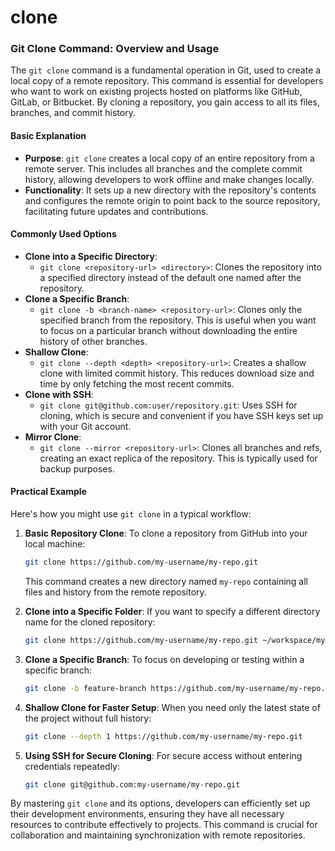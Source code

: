 # clone

### Git Clone Command: Overview and Usage

The `git clone` command is a fundamental operation in Git, used to create a local copy of a remote repository. This command is essential for developers who want to work on existing projects hosted on platforms like GitHub, GitLab, or Bitbucket. By cloning a repository, you gain access to all its files, branches, and commit history.

#### Basic Explanation

* **Purpose**: `git clone` creates a local copy of an entire repository from a remote server. This includes all branches and the complete commit history, allowing developers to work offline and make changes locally.
* **Functionality**: It sets up a new directory with the repository's contents and configures the remote origin to point back to the source repository, facilitating future updates and contributions.

#### Commonly Used Options

* **Clone into a Specific Directory**:
  * `git clone <repository-url> <directory>`: Clones the repository into a specified directory instead of the default one named after the repository.
* **Clone a Specific Branch**:
  * `git clone -b <branch-name> <repository-url>`: Clones only the specified branch from the repository. This is useful when you want to focus on a particular branch without downloading the entire history of other branches.
* **Shallow Clone**:
  * `git clone --depth <depth> <repository-url>`: Creates a shallow clone with limited commit history. This reduces download size and time by only fetching the most recent commits.
* **Clone with SSH**:
  * `git clone git@github.com:user/repository.git`: Uses SSH for cloning, which is secure and convenient if you have SSH keys set up with your Git account.
* **Mirror Clone**:
  * `git clone --mirror <repository-url>`: Clones all branches and refs, creating an exact replica of the repository. This is typically used for backup purposes.

#### Practical Example

Here's how you might use `git clone` in a typical workflow:

1.  **Basic Repository Clone**: To clone a repository from GitHub into your local machine:

    ```bash
    git clone https://github.com/my-username/my-repo.git
    ```

    This command creates a new directory named `my-repo` containing all files and history from the remote repository.
2.  **Clone into a Specific Folder**: If you want to specify a different directory name for the cloned repository:

    ```bash
    git clone https://github.com/my-username/my-repo.git ~/workspace/my-repo-folder
    ```
3.  **Clone a Specific Branch**: To focus on developing or testing within a specific branch:

    ```bash
    git clone -b feature-branch https://github.com/my-username/my-repo.git
    ```
4.  **Shallow Clone for Faster Setup**: When you need only the latest state of the project without full history:

    ```bash
    git clone --depth 1 https://github.com/my-username/my-repo.git
    ```
5.  **Using SSH for Secure Cloning**: For secure access without entering credentials repeatedly:

    ```bash
    git clone git@github.com:my-username/my-repo.git
    ```

By mastering `git clone` and its options, developers can efficiently set up their development environments, ensuring they have all necessary resources to contribute effectively to projects. This command is crucial for collaboration and maintaining synchronization with remote repositories.
